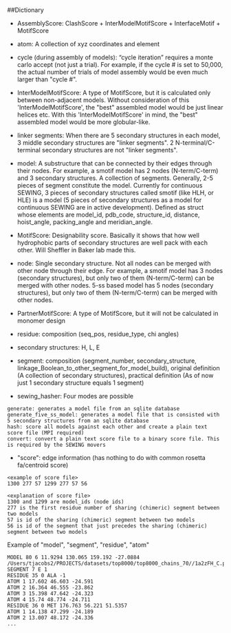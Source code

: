 ##Dictionary
* AssemblyScore: ClashScore + InterModelMotifScore + InterfaceMotif + MotifScore

* atom: A collection of xyz coordinates and element

* cycle (during assembly of models): “cycle iteration” requires a monte carlo accept (not just a trial). For example, if the cycle # is set to 50,000, the actual number of trials of model assembly would be even much larger than "cycle #".

* InterModelMotifScore: A type of MotifScore, but it is calculated only between non-adjacent models. Without consideration of this 'InterModelMotifScore', the "best" assembled model would be just linear helices etc. With this 'InterModelMotifScore' in mind, the "best" assembled model would be more globular-like.

* linker segments: When there are 5 secondary structures in each model, 3 middle secondary structures are "linker segments". 2 N-terminal/C-terminal secondary structures are not "linker segments".

* model: A substructure that can be connected by their edges through their nodes. For example, a smotif model has 2 nodes (N-term/C-term) and 3 secondary structures. A collection of segments. Generally, 2-5 pieces of segment constitute the model. Currently for continuous SEWING, 3 pieces of secondary structures called smotif (like HLH, or HLE) is a model (5 pieces of secondary structures as a model for continuous SEWING are in active development). Defined as struct whose elements are model_id, pdb_code, structure_id, distance, hoist_angle, packing_angle and meridian_angle. 

* MotifScore: Designability score. Basically it shows that how well hydrophobic parts of secondary structures are well pack with each other. Will Sheffler in Baker lab made this.

* node: Single secondary structure. Not all nodes can be merged with other node through their edge. For example, a smotif model has 3 nodes (secondary structures), but only two of them (N-term/C-term) can be merged with other nodes. 5-ss based model has 5 nodes (secondary structures), but only two of them (N-term/C-term) can be merged with other nodes.

* PartnerMotifScore:  A type of MotifScore, but it will not be calculated in monomer design

* residue: composition (seq_pos, residue_type, chi angles)

* secondary structures: H, L, E

* segment: composition (segment_number, secondary_structure, linkage_Boolean_to_other_segment_for_model_build), original definition (A collection of secondary structures), practical definition (As of now just 1 secondary structure equals 1 segment)

* sewing_hasher: Four modes are possible
``` 
generate: generates a model file from an sqlite database
generate_five_ss_model: generates a model file that is consisted with 5 secondary structures from an sqlite database
hash: score all models against each other and create a plain text score file (MPI required)
convert: convert a plain text score file to a binary score file. This is required by the SEWING movers
```

* "score": edge information (has nothing to do with common rosetta fa/centroid score)
``` 
<example of score file>
1300 277 57 1299 277 57 56

<explanation of score file>
1300 and 1299 are model_ids (node ids)
277 is the first residue number of sharing (chimeric) segment between two models
57 is id of the sharing (chimeric) segment between two models
56 is id of the segment that just precedes the sharing (chimeric) segment between two models
```

Example of "model", "segment", "residue", "atom"
```
MODEL 80 6 11.9294 130.065 159.192 -27.0884 /Users/tjacobs2/PROJECTS/datasets/top8000/top8000_chains_70//1a2zFH_C.pdb
SEGMENT 7 E 1
RESIDUE 35 0 ALA -1
ATOM 1 17.602 46.603 -24.591
ATOM 2 16.364 46.555 -23.862
ATOM 3 15.398 47.642 -24.323
ATOM 4 15.74 48.774 -24.711
RESIDUE 36 0 MET 176.763 56.221 51.5357
ATOM 1 14.138 47.299 -24.189
ATOM 2 13.007 48.172 -24.336
...
```